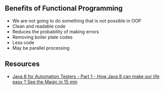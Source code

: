 ## Benefits of Functional Programming

* We are not going to do something that is not possible in OOP
* Clean and readable code
* Reduces the probability of making errors
* Removing boiler plate codes
* Less code
* May be parallel processing

## Resources

* [Java 8 for Automation Testers - Part 1 - How Java 8 can make our life easy ? See the Magic in 15 min](https://www.youtube.com/watch?v=McsieQgRxqg&list=PL9ok7C7Yn9A_o6wKmhObLceifmpoQ9QNp&index=1)
